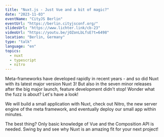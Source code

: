 ```yaml
---
title: "Nuxt.js - Just Vue and a bit of magic?"
date: "2023-11-03"
eventName: "CityJS Berlin"
eventUrl: "https://berlin.cityjsconf.org/"
slidesUrl: "https://www.lichter.link/cb-23"
videoUrl: "https://youtu.be/jOZonLbLfsE?t=6498"
location: "Berlin, Germany"
type: "talk"
language: "en"
topics:
  - nuxt
  - typescript
  - nitro
---
```


Meta-frameworks have developed rapidly in recent years - and so did Nuxt with its latest major version Nuxt 3! But also in the seven minor releases after the big major launch, feature development didn't stop! Wonder what the fuzz is about? Let's have a look!

We will build a small application with Nuxt, check out Nitro, the new server engine of the meta framework, and eventually deploy our small app within minutes.

The best thing? Only basic knowledge of Vue and the Composition API is needed. Swing by and see why Nuxt is an amazing fit for your next project!
